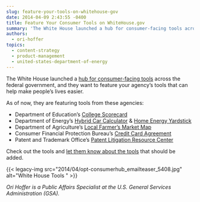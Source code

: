 ```yaml
---
slug: feature-your-tools-on-whitehouse-gov
date: 2014-04-09 2:43:55 -0400
title: Feature Your Consumer Tools on WhiteHouse.gov
summary: 'The White House launched a hub for consumer-facing tools across the federal government, and they want to feature your agency&#8217;s tools that can help make people&#8217;s lives easier. As of now, they are featuring tools from these agencies: Department of Education&#8217;s College Scorecard Department of Energy&#8217;s Hybrid Car Calculator & Home Energy Yardstick Department of Agriculture&#8217;s'
authors:
  - ori-hoffer
topics:
  - content-strategy
  - product-management
  - united-states-department-of-energy
---
```


The White House launched a [hub for consumer-facing tools](http://www.whitehouse.gov/tools) across the federal government, and they want to feature your agency&#8217;s tools that can help make people&#8217;s lives easier.

As of now, they are featuring tools from these agencies:

  * Department of Education&#8217;s [College Scorecard](http://collegecost.ed.gov/scorecard/)
  * Department of Energy&#8217;s [Hybrid Car Calculator](http://www.fueleconomy.gov/feg/hybridCompare.jsp) & [Home Energy Yardstick](https://www.energystar.gov/index.cfm?fuseaction=HOME_ENERGY_YARDSTICK.showGetStarted)
  * Department of Agriculture&#8217;s [Local Farmer&#8217;s Market Map](http://www.usda.gov/maps/maps/kyfcompassmap.htm)
  * Consumer Financial Protection Bureau&#8217;s [Credit Card Agreement](http://www.consumerfinance.gov/credit-cards/knowbeforeyouowe/)
  * Patent and Trademark Office&#8217;s [Patent Litigation Resource Center](http://www.uspto.gov/patents/litigation/index.jsp)

Check out the tools and [let them know about the tools](http://www.whitehouse.gov/tools/feedback) that should be added.

{{< legacy-img src="2014/04/opt-consumerhub\_emailteaser\_5408.jpg" alt="White House Tools " >}}

 _Ori Hoffer is a Public Affairs Specialist at the U.S. General Services Administration (GSA)._